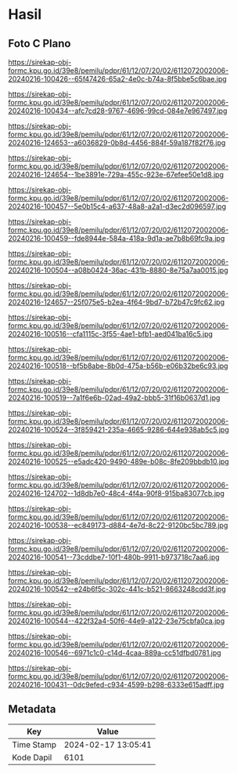 # Hasil

## Foto C Plano

https://sirekap-obj-formc.kpu.go.id/39e8/pemilu/pdpr/61/12/07/20/02/6112072002006-20240216-100426--65f47426-65a2-4e0c-b74a-8f5bbe5c6bae.jpg

https://sirekap-obj-formc.kpu.go.id/39e8/pemilu/pdpr/61/12/07/20/02/6112072002006-20240216-100434--afc7cd28-9767-4696-99cd-084e7e967497.jpg

https://sirekap-obj-formc.kpu.go.id/39e8/pemilu/pdpr/61/12/07/20/02/6112072002006-20240216-124653--a6036829-0b8d-4456-884f-59a187f82f76.jpg

https://sirekap-obj-formc.kpu.go.id/39e8/pemilu/pdpr/61/12/07/20/02/6112072002006-20240216-124654--1be3891e-729a-455c-923e-67efee50e1d8.jpg

https://sirekap-obj-formc.kpu.go.id/39e8/pemilu/pdpr/61/12/07/20/02/6112072002006-20240216-100457--5e0b15c4-a637-48a8-a2a1-d3ec2d096597.jpg

https://sirekap-obj-formc.kpu.go.id/39e8/pemilu/pdpr/61/12/07/20/02/6112072002006-20240216-100459--fde8944e-584a-418a-9d1a-ae7b8b69fc9a.jpg

https://sirekap-obj-formc.kpu.go.id/39e8/pemilu/pdpr/61/12/07/20/02/6112072002006-20240216-100504--a08b0424-36ac-431b-8880-8e75a7aa0015.jpg

https://sirekap-obj-formc.kpu.go.id/39e8/pemilu/pdpr/61/12/07/20/02/6112072002006-20240216-124657--25f075e5-b2ea-4f64-9bd7-b72b47c9fc62.jpg

https://sirekap-obj-formc.kpu.go.id/39e8/pemilu/pdpr/61/12/07/20/02/6112072002006-20240216-100516--cfa1115c-3f55-4ae1-bfb1-aed041ba16c5.jpg

https://sirekap-obj-formc.kpu.go.id/39e8/pemilu/pdpr/61/12/07/20/02/6112072002006-20240216-100518--bf5b8abe-8b0d-475a-b56b-e06b32be6c93.jpg

https://sirekap-obj-formc.kpu.go.id/39e8/pemilu/pdpr/61/12/07/20/02/6112072002006-20240216-100519--7a1f6e6b-02ad-49a2-bbb5-31f16b0637d1.jpg

https://sirekap-obj-formc.kpu.go.id/39e8/pemilu/pdpr/61/12/07/20/02/6112072002006-20240216-100524--3f859421-235a-4665-9286-644e938ab5c5.jpg

https://sirekap-obj-formc.kpu.go.id/39e8/pemilu/pdpr/61/12/07/20/02/6112072002006-20240216-100525--e5adc420-9490-489e-b08c-8fe209bbdb10.jpg

https://sirekap-obj-formc.kpu.go.id/39e8/pemilu/pdpr/61/12/07/20/02/6112072002006-20240216-124702--1d8db7e0-48c4-4f4a-90f8-915ba83077cb.jpg

https://sirekap-obj-formc.kpu.go.id/39e8/pemilu/pdpr/61/12/07/20/02/6112072002006-20240216-100538--ec849173-d884-4e7d-8c22-9120bc5bc789.jpg

https://sirekap-obj-formc.kpu.go.id/39e8/pemilu/pdpr/61/12/07/20/02/6112072002006-20240216-100541--73cddbe7-10f1-480b-9911-b973718c7aa6.jpg

https://sirekap-obj-formc.kpu.go.id/39e8/pemilu/pdpr/61/12/07/20/02/6112072002006-20240216-100542--e24b6f5c-302c-441c-b521-8663248cdd3f.jpg

https://sirekap-obj-formc.kpu.go.id/39e8/pemilu/pdpr/61/12/07/20/02/6112072002006-20240216-100544--422f32a4-50f6-44e9-a122-23e75cbfa0ca.jpg

https://sirekap-obj-formc.kpu.go.id/39e8/pemilu/pdpr/61/12/07/20/02/6112072002006-20240216-100546--6971c1c0-c14d-4caa-889a-cc51dfbd0781.jpg

https://sirekap-obj-formc.kpu.go.id/39e8/pemilu/pdpr/61/12/07/20/02/6112072002006-20240216-100431--0dc9efed-c934-4599-b298-6333e615adff.jpg


## Metadata

| Key        | Value               |
| ---------- | ------------------- |
| Time Stamp | 2024-02-17 13:05:41 |
| Kode Dapil | 6101                |



